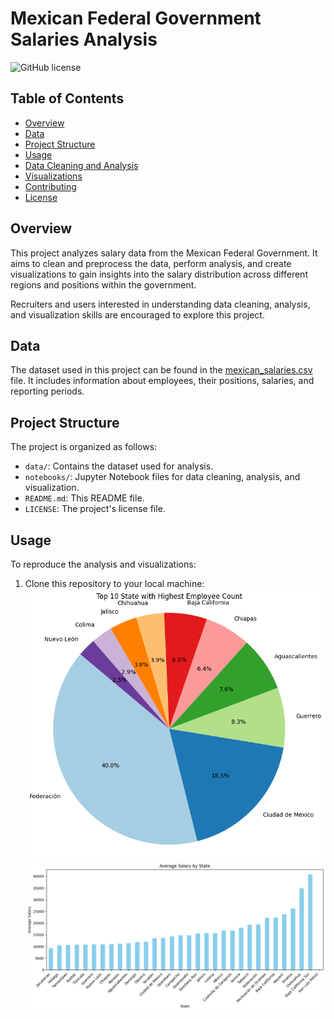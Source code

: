 # Mexican Federal Government Salaries Analysis

![GitHub license](https://img.shields.io/badge/license-MIT-blue.svg)

## Table of Contents
- [Overview](#overview)
- [Data](#data)
- [Project Structure](#project-structure)
- [Usage](#usage)
- [Data Cleaning and Analysis](#data-cleaning-and-analysis)
- [Visualizations](#visualizations)
- [Contributing](#contributing)
- [License](#license)

## Overview

This project analyzes salary data from the Mexican Federal Government. It aims to clean and preprocess the data, perform analysis, and create visualizations to gain insights into the salary distribution across different regions and positions within the government.

Recruiters and users interested in understanding data cleaning, analysis, and visualization skills are encouraged to explore this project.

## Data

The dataset used in this project can be found in the [mexican_salaries.csv](salaries.csv) file. It includes information about employees, their positions, salaries, and reporting periods.

## Project Structure

The project is organized as follows:

- `data/`: Contains the dataset used for analysis.
- `notebooks/`: Jupyter Notebook files for data cleaning, analysis, and visualization.
- `README.md`: This README file.
- `LICENSE`: The project's license file.

## Usage

To reproduce the analysis and visualizations:

1. Clone this repository to your local machine:
![Example Image](piachartpng.png)
![Example Image](output.png)
